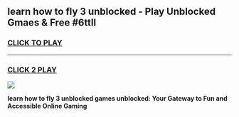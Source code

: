 
## learn how to fly 3 unblocked - Play Unblocked Gmaes & Free #6ttll
<h3>
<a href="https://news.freeplayer.one?title=learn_how_to_fly_3_unblocked&ref=24F">CLICK TO PLAY</a></h3>
<hr>

<h3>
<a href="https://news.freeplayer.one?title=learn_how_to_fly_3_unblocked&ref=24F">CLICK 2 PLAY</a>
  
</h3>

<a href="https://news.freeplayer.one?title=learn_how_to_fly_3_unblocked&ref=24F/"><img src="https://clearcache.store/games.png"></a>


**learn how to fly 3 unblocked games unblocked: Your Gateway to Fun and Accessible Online Gaming**
